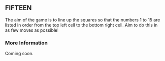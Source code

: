 ## FIFTEEN

The aim of the game is to line up the squares so that the numbers 1 to 15 are listed in order from the top left cell to the bottom right cell. Aim to do this in as few moves as possible!

### More Information

Coming soon.
